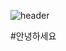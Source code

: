 ![header](https://capsule-render.vercel.app/api?type=waving&color=99CCFF&text=안녕하세요&desc=hi&frontColor=000000&height=250&fontSize=70&fontAlingnY=60&descALingnY=58)

#안녕하세요
